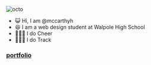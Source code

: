 
![octo](https://github.com/mccarthyh/mccarthyh/assets/155981379/9657790c-ffb2-4eef-9ca8-382b408d63b0)

- 😺 Hi, I am @mccarthyh
- 😆 I am a web design student at Walpole High School 
- 🤸🏻‍♀️ I do Cheer
- 🏃🏻‍♀️ I do Track 

### [portfolio](https://mccarthyh.github.io/portfolio/)

